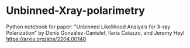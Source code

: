 # Unbinned-Xray-polarimetry
Python notebook for paper: "Unbinned Likelihood Analysis for X-ray Polarization" by Denis González-Caniulef, Ilaria Caiazzo, and Jeremy Heyl
https://arxiv.org/abs/2204.00140
